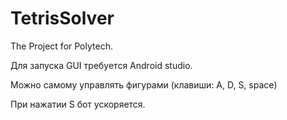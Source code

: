 # TetrisSolver

The Project for Polytech.

Для запуска GUI требуется Android studio.

Можно самому управлять фигурами (клавиши: A, D, S, space)

При нажатии S бот ускоряется.

